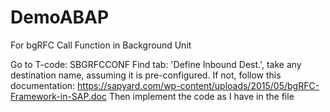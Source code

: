 # DemoABAP

For bgRFC Call Function in Background Unit

Go to T-code: SBGRFCCONF
Find tab: 'Define Inbound Dest.', take any destination name, assuming it is pre-configured. If not, follow this documentation: https://sapyard.com/wp-content/uploads/2015/05/bgRFC-Framework-in-SAP.doc
Then implement the code as I have in the file
